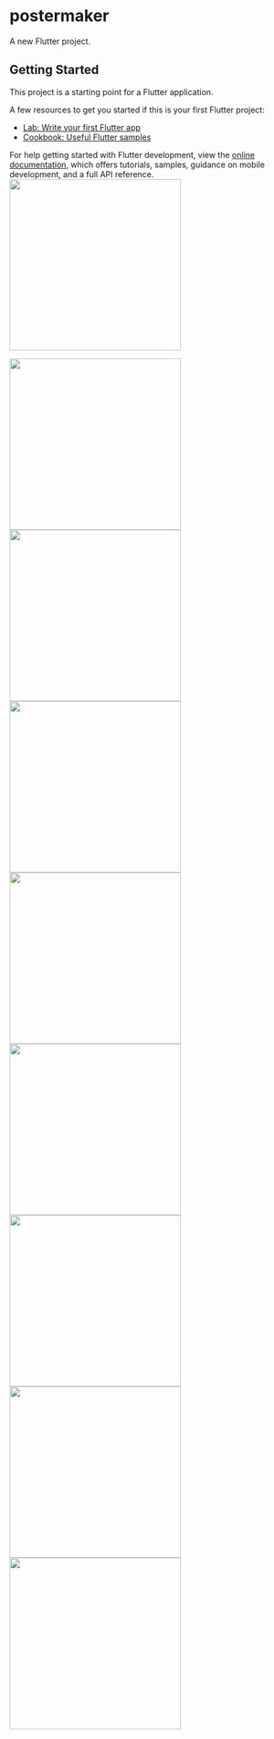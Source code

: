 # postermaker

A new Flutter project.

## Getting Started

This project is a starting point for a Flutter application.

A few resources to get you started if this is your first Flutter project:

- [Lab: Write your first Flutter app](https://docs.flutter.dev/get-started/codelab)
- [Cookbook: Useful Flutter samples](https://docs.flutter.dev/cookbook)

For help getting started with Flutter development, view the
[online documentation](https://docs.flutter.dev/), which offers tutorials,
samples, guidance on mobile development, and a full API reference.
<img src="https://github.com/DarshanPatel311/postermaker/assets/143177575/975fea1b-f6f2-42ad-b9e9-25978f1bfb0a" width="300">

<img src="https://github.com/DarshanPatel311/postermaker/assets/143177575/740b561b-1164-44d8-8c50-1a1156aa992e" width="300">


<img src="https://github.com/DarshanPatel311/postermaker/assets/143177575/6da49afd-2210-4dd2-81a2-5975dbd412a4" width="300">


<img src="https://github.com/DarshanPatel311/postermaker/assets/143177575/943d7017-35ab-4810-bbe8-a6e1e1938e68" width="300">









<img src="https://github.com/DarshanPatel311/postermaker/assets/143177575/57f79b1e-b294-4d75-9234-7f5241e08c6b" width="300">



<img src="https://github.com/DarshanPatel311/postermaker/assets/143177575/8bb6fd84-4c86-45ed-80e4-aaed90cce093" width="300">




<img src="https://github.com/DarshanPatel311/postermaker/assets/143177575/07b1c24a-7224-4f90-8357-6ac88a41f387" width="300">




<img src="https://github.com/DarshanPatel311/postermaker/assets/143177575/d45b2df6-cb04-4c3a-91cc-a5e2b968c6c5" width="300">



<img src="https://github.com/DarshanPatel311/postermaker/assets/143177575/12ebdace-8d4d-4e61-aa39-a99057ac6566" width="300">




